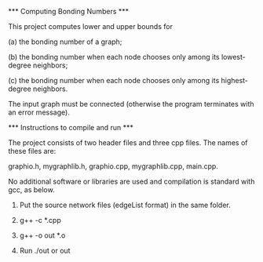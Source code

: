 *** Computing Bonding Numbers ***

This project computes lower and upper bounds for

(a) the bonding number of a graph;

(b) the bonding number when each node chooses only among its lowest-degree neighbors;

(c) the bonding number when each node chooses only among its highest-degree neighbors.

The input graph must be connected (otherwise the program terminates with an error message).


*** Instructions to compile and run ***

The project consists of two header files and three cpp files.
The names of these files are:

graphio.h, mygraphlib.h,
graphio.cpp, mygraphlib.cpp, main.cpp.

No additional software or libraries are used and compilation is standard with gcc,
as below.

1. Put the source network files (edgeList format) in the same folder.

2. g++ -c *.cpp

3. g++ -o out *.o

4. Run ./out or out

